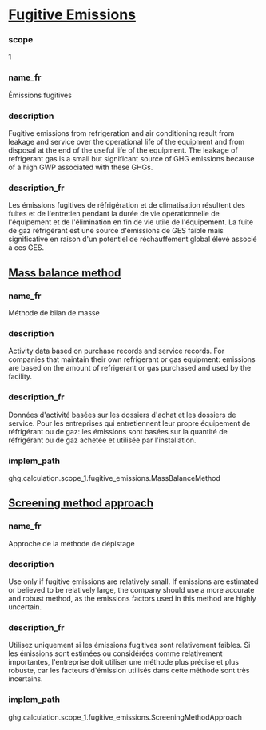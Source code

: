 # [Fugitive Emissions](#fugitive-emissions)

### scope

1

### name_fr

Émissions fugitives

### description 

Fugitive emissions from refrigeration and air conditioning result from leakage and service over the operational life of the equipment and from disposal at the end of the useful life of the equipment. The leakage of refrigerant gas is a small but significant source of GHG emissions because of a high GWP associated with these GHGs.

### description_fr

Les émissions fugitives de réfrigération et de climatisation résultent des fuites et de l'entretien pendant la durée de vie opérationnelle de l'équipement et de l'élimination en fin de vie utile de l'équipement. La fuite de gaz réfrigérant est une source d'émissions de GES faible mais significative en raison d'un potentiel de réchauffement global élevé associé à ces GES.


## [Mass balance method](#mass-balance-method)

### name_fr

Méthode de bilan de masse

### description

Activity data based on purchase records and service records. For companies that maintain their own refrigerant or gas equipment: emissions are based on the amount of refrigerant or gas purchased and used by the facility. 			

### description_fr

Données d'activité basées sur les dossiers d'achat et les dossiers de service. Pour les entreprises qui entretiennent leur propre équipement de réfrigérant ou de gaz: les émissions sont basées sur la quantité de réfrigérant ou de gaz achetée et utilisée par l'installation.

### implem_path

ghg.calculation.scope_1.fugitive_emissions.MassBalanceMethod


## [Screening method approach](#screening-method-approach)

### name_fr

Approche de la méthode de dépistage

### description

Use only if fugitive emissions are relatively small. If emissions are estimated or believed to be relatively large, the company should use a more accurate and robust method, as the emissions factors used in this method are highly uncertain.

### description_fr

Utilisez uniquement si les émissions fugitives sont relativement faibles. Si les émissions sont estimées ou considérées comme relativement importantes, l'entreprise doit utiliser une méthode plus précise et plus robuste, car les facteurs d'émission utilisés dans cette méthode sont très incertains.

### implem_path

ghg.calculation.scope_1.fugitive_emissions.ScreeningMethodApproach



